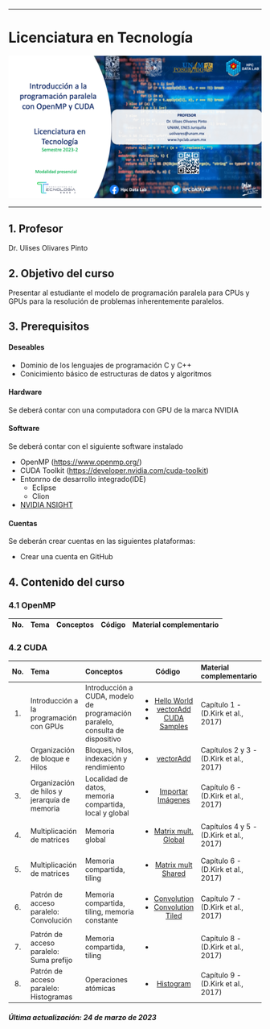 ___

# Licenciatura en Tecnología



<img src="figs/LogoParallel.png" alt="drawing" style = "text-align: center"/>


___




## 1. Profesor
 Dr. Ulises Olivares Pinto

## 2. Objetivo del curso
Presentar al estudiante el modelo de programación paralela para CPUs y GPUs para la resolución de problemas inherentemente paralelos.


## 3. Prerequisitos
#### Deseables
+ Dominio de los lenguajes de programación C y C++ 
+ Conicimiento básico de estructuras de datos y algoritmos

#### Hardware
Se deberá contar con una computadora con GPU de la marca NVIDIA


#### Software
Se deberá contar con el siguiente software instalado 

  + OpenMP (https://www.openmp.org/)
  + CUDA Toolkit (https://developer.nvidia.com/cuda-toolkit)
  + Entonrno de desarrollo integrado(IDE)
    - Eclipse
    - Clion
  + [NVIDIA NSIGHT](https://developer.nvidia.com/nsight-visual-studio-edition)
    

#### Cuentas
Se deberán crear cuentas en las siguientes plataformas:
  + Crear una cuenta en GitHub
  
## 4. Contenido del curso

### 4.1 OpenMP
| No.        | Tema           | Conceptos |Código  |  Material complementario|
| :-------------: |:-------------| :-------------|:-----:| :-----|
### 4.2 CUDA

| No.        | Tema           | Conceptos |Código  |  Material complementario|
| :-------------: |:-------------| :-------------|:-----:| :-----|
| 1.              |Introducción a la programación con GPUs          | Introducción a CUDA, modelo de programación paralelo, consulta de dispositivo |   <ul><li>[Hello World](code/1.hello.cu)</li> <li>[vectorAdd](code/2.vectorAdd.cu)</li> <li>[CUDA Samples](https://github.com/NVIDIA/cuda-samples)</li></ul>    |  Capítulo 1 - (D.Kirk et al., 2017)
| 2.              |Organización de bloque e Hilos     | Bloques,  hilos, indexación y rendimiento |   <ul><li>[vectorAdd](code/2.vectorAdd.cu)</li></ul>    |  Capítulos 2 y 3 - (D.Kirk et al., 2017)
| 3.              |Organización de hilos y jerarquía de memoria  | Localidad de datos, memoria compartida, local y global |   <ul><li>[Importar Imágenes](code/importImage)</li></ul>    |  Capítulo 6 - (D.Kirk et al., 2017)
| 4.              |Multiplicación de matrices  | Memoria global |   <ul><li>[Matrix mult. Global](code/3.matrixMultGlobal.cu)</li></ul>    |  Capítulos 4 y 5 - (D.Kirk et al., 2017)
| 5.              |Multiplicación de matrices  | Memoria compartida, tiling |   <ul><li>[Matrix mult Shared](code/4.matrixMultShared.cu)</li></ul>    |  Capítulo 6 - (D.Kirk et al., 2017)
| 6.              |Patrón de acceso paralelo: Convolución  | Memoria compartida, tiling, memoria constante|   <ul><li>[Convolution](code/convolution.cu) </li><li>[Convolution Tiled](code/convolution_tiled.cu) </li></ul>    |  Capítulo 7 - (D.Kirk et al., 2017)
| 7.              |Patrón de acceso paralelo: Suma prefijo  | Memoria compartida, tiling |   <ul><li> </li></ul>    |  Capítulo 8 - (D.Kirk et al., 2017)
| 8.              |Patrón de acceso paralelo: Histogramas  | Operaciones atómicas |   <ul><li>[Histogram](code/histogram.cu)</li></ul>    |  Capítulo 9 - (D.Kirk et al., 2017)

##### Última actualización: 24 de marzo de 2023
